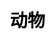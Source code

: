 ---
title: 动物
layout: dream_interpretation/category_single
description: 解梦 - 动物.
js: []
css: ["css/luck/dream_interpretation/dream_interpretation.css"]
---